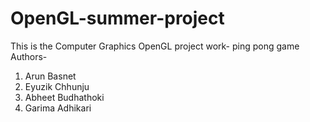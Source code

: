 # OpenGL-summer-project
This is the Computer Graphics OpenGL project work- ping pong game <br>
Authors- <ol>
<li>Arun Basnet </li>
<li>Eyuzik Chhunju</li>
<li>Abheet Budhathoki</li>
<li>Garima Adhikari</li>
</ol>
